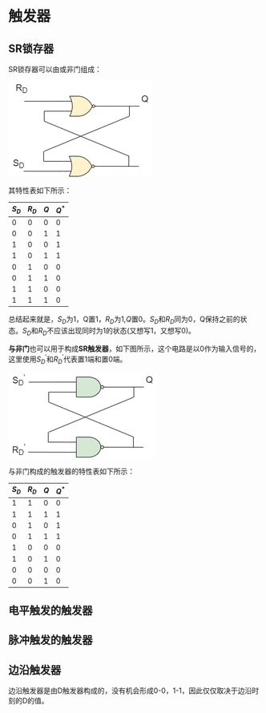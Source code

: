 # 触发器

## SR锁存器

SR锁存器可以由或非门组成：

![SR锁存器](https://github.com/zgjsxx/static-img-repo/raw/main/blog/electricity/SR-latch/SR-latch.png)

其特性表如下所示：

|${S}_{D}$| ${R}_{D}$|$Q$|${Q}^{*}$ | 
|--|--|--|--|
|0 | 0| 0 | 0|
|0 | 0| 1 | 1|
|1 | 0| 0 | 1|
|1 | 0| 1 | 1|
|0 | 1| 0 | 0|
|0 | 1| 1 | 0|
|1 | 1| 0 | 0|
|1 | 1| 1 | 0|


总结起来就是，${S}_{D}$为1，Q置1，${R}_{D}$为1,$Q$置0。${S}_{D}$和${R}_{D}$同为0，Q保持之前的状态。${S}_{D}$和${R}_{D}$不应该出现同时为1的状态(又想写1，又想写0)。

**与非门**也可以用于构成**SR触发器**，如下图所示，这个电路是以0作为输入信号的，这里使用${S}_{D}^{'}$和${R}_{D}^{'}$代表置1端和置0端。

![SR锁存器](https://github.com/zgjsxx/static-img-repo/raw/main/blog/electricity/SR-latch/SR-latch-2.png)

与非门构成的触发器的特性表如下所示：

|${S}_{D}$| ${R}_{D}$|$Q$|${Q}^{*}$ | 
|--|--|--|--|
|1 | 1| 0 | 0|
|1 | 1| 1 | 1|
|0 | 1| 0 | 1|
|0 | 1| 1 | 1|
|1 | 0| 0 | 0|
|1 | 0| 1 | 0|
|0 | 0| 0 | 0|
|0 | 0| 1 | 0|



## 电平触发的触发器

## 脉冲触发的触发器

## 边沿触发器

边沿触发器是由D触发器构成的，没有机会形成0-0，1-1，因此仅仅取决于边沿时刻的D的值。